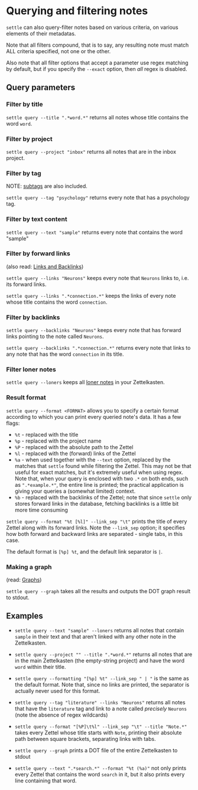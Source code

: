 # Querying and filtering notes

`settle` can also query-filter notes based on various criteria, on various
elements of their metadatas.

Note that all filters compound, that is to say, any resulting note must match
ALL criteria specified, not one or the other.

Also note that all filter options that accept a parameter use regex matching by
default, but if you specify the `--exact` option, then *all* regex is disabled.

## Query parameters

### Filter by title

`settle query --title ".*word.*"` returns all notes whose title contains the
word `word`.

### Filter by project

`settle query --project "inbox"` returns all notes that are in the inbox
project.

### Filter by tag

NOTE: [subtags](./tags-and-subtags.md) are also included.

`settle query --tag "psychology"` returns every note that has a psychology tag.

### Filter by text content

`settle query --text "sample"` returns every note that contains the word
"sample"

### Filter by forward links

(also read: [Links and Backlinks](./links-and-backlinks.md))

`settle query --links "Neurons"` keeps every note that `Neurons` links to, i.e.
its forward links.

`settle query --links ".*connection.*"` keeps the links of every note whose
title contains the word `connection`.

### Filter by backlinks

`settle query --backlinks "Neurons"` keeps every note that has forward links
pointing to the note called `Neurons`.

`settle query --backlinks ".*connection.*"` returns every note that links to any
note that has the word `connection` in its title.

### Filter loner notes

`settle query --loners` keeps all [loner notes](./loner-zettel.md) in your
Zettelkasten.

### Result format

`settle query --format <FORMAT>` allows you to specify a certain format
according to which you can print every queried note's data. It has a few flags:

- `%t` - replaced with the title
- `%p` - replaced with the project name
- `%P` - replaced with the absolute path to the Zettel
- `%l` - replaced with the (forward) links of the Zettel
- `%a` - when used together with the `--text` option, replaced by the matches
    that `settle` found while filtering the Zettel. This may not be that useful
    for exact matches, but it's extremely useful when using regex. Note that,
    when your query is enclosed with two `.*` on both ends, such as
    `".*example.*"`, the entire line is printed; the practical application is
    giving your queries a (somewhat limited) context.
- `%b` - replaced with the backlinks of the Zettel; note that since `settle`
    only stores forward links in the database, fetching backlinks is a
    little bit more time consuming

`settle query --format "%t [%l]" --link_sep "\t"` prints the title of every
Zettel along with its forward links. Note the `--link_sep` option; it specifies
how both forward and backward links are separated - single tabs, in this case.

The default format is `[%p] %t`, and the default link separator is ` | `.

### Making a graph

(read: [Graphs](./graphs.md))

`settle query --graph` takes all the results and outputs the DOT graph result to
stdout.

## Examples

- `settle query --text "sample" --loners` returns all notes that contain `sample`
    in their text and that aren't linked with any other note in the
    Zettelkasten.

- `settle query --project "" --title ".*word.*"` returns all notes that are in
    the main Zettelkasten (the empty-string project) and have the word `word`
    within their title.

- `settle query --formatting "[%p] %t" --link_sep " | "` is the same as the
    default format. Note that, since no links are printed, the separator is
    actually never used for this format.

- `settle query --tag "literature" --links "Neurons"` returns all notes that
    have the `literature` tag and link to a note called *precisely* `Neurons`
    (note the absence of regex wildcards)

- `settle query --format "[%P]\t%l" --link_sep "\t" --title "Note.*"` takes
    every Zettel whose title starts with `Note`, printing their absolute path
    between square brackets, separating links with tabs.

- `settle query --graph` prints a DOT file of the entire Zettelkasten to stdout

- `settle query --text ".*search.*" --format "%t (%a)"` not only prints every
    Zettel that contains the word `search` in it, but it also prints every line
    containing that word.
